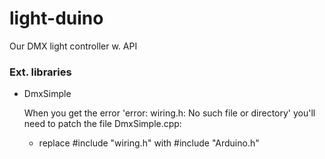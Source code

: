 # light-duino
Our DMX light controller w. API 

### Ext. libraries

* DmxSimple

  When you get the error 'error: wiring.h: No such file or directory' you'll need to patch the file DmxSimple.cpp: 
  * replace #include "wiring.h" with #include "Arduino.h"
